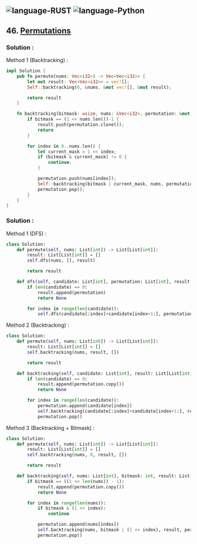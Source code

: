 ![language-RUST](https://img.shields.io/badge/%20-RUST-8d4004?style=for-the-badge&logo=RUST)
![language-Python](https://img.shields.io/badge/%20-Python-ffd43b?style=for-the-badge&logo=PYTHON)
---

## 46. [Permutations](https://leetcode.com/problems/permutations)

### Solution :

Method 1 (Backtracking) :
```rust
impl Solution {
    pub fn permute(nums: Vec<i32>) -> Vec<Vec<i32>> {
        let mut result: Vec<Vec<i32>> = vec![];
        Self::backtracking(0, &nums, &mut vec![], &mut result);

        return result
    }

    fn backtracking(bitmask: usize, nums: &Vec<i32>, permutation: &mut Vec<i32>, result: &mut Vec<Vec<i32>>) {
        if bitmask == (1 << nums.len())-1 {
            result.push(permutation.clone());
            return
        }

        for index in 0..nums.len() {
            let current_mask = 1 << index;
            if (bitmask & current_mask) != 0 {
                continue;
            }

            permutation.push(nums[index]);
            Self::backtracking(bitmask | current_mask, nums, permutation, result);
            permutation.pop();
        }
    }
}
```

### Solution :

Method 1 (DFS) :
```python
class Solution:
    def permute(self, nums: List[int]) -> List[List[int]]:
        result: List[List[int]] = []
        self.dfs(nums, [], result)

        return result

    def dfs(self, candidate: List[int], permutation: List[int], result: List[List[int]]):
        if len(candidate) == 0:
            result.append(permutation)
            return None

        for index in range(len(candidate)):
            self.dfs(candidate[:index]+candidate[index+1:], permutation+[candidate[index]], result)
```

Method 2 (Backtracking) :
```python
class Solution:
    def permute(self, nums: List[int]) -> List[List[int]]:
        result: List[List[int]] = []
        self.backtracking(nums, result, [])

        return result

    def backtracking(self, candidate: List[int], result: List[List[int]], permutation: List[int]):
        if len(candidate) == 0:
            result.append(permutation.copy())
            return None

        for index in range(len(candidate)):
            permutation.append(candidate[index])
            self.backtracking(candidate[:index]+candidate[index+1:], result, permutation)
            permutation.pop()
```

Method 3 (Backtracking + Bitmask) :
```python
class Solution:
    def permute(self, nums: List[int]) -> List[List[int]]:
        result: List[List[int]] = []
        self.backtracking(nums, 0, result, [])

        return result

    def backtracking(self, nums: List[int], bitmask: int, result: List[List[int]], permutation: List[int]):
        if bitmask == ((1 << len(nums)) - 1):
            result.append(permutation.copy())
            return None

        for index in range(len(nums)):
            if bitmask & (1 << index):
                continue

            permutation.append(nums[index])
            self.backtracking(nums, bitmask | (1 << index), result, permutation)
            permutation.pop()
```
